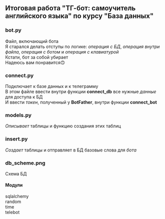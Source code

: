 ## Итоговая работа **"ТГ-бот: самоучитель английского языка"** по курсу **"База данных"**

### **bot.py**
Файл, включающий бота\
Я старался делать отступы по логике: *операция с БД*, *операция внутри файла*, *операция с ботом* и *операция с клавиатурой*\
Кстати, бот за собой убирает\
Надеюсь вам понравится🙃

### **connect.py**
Подключает к базе данных и к телеграмму\
В этом файле ввести внутри функции **connect_db** все нужные *данные* для доступа к БД\
И ввести *токен*, полученный у **BotFather**, внутри функции **connect_bot**

### **models.py** 
*Описывает* таблицы и функцию создания этих таблиц

### **insert.py**
*Создает* таблицы и отправляет в БД базовые слова для *бота*

### **db_scheme.png**
Схема БД

#### **Модули**
sqlalchemy\
random\
time\
telebot


